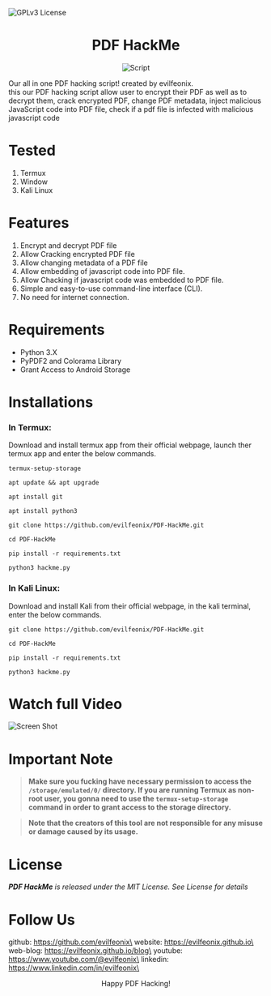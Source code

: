 ![GPLv3 License](https://img.shields.io/badge/License-GPL%20v3-yellow.svg) 

<div align="center">


# PDF HackMe

![Script](https://github.com/evilfeonix/PDF-HackMe/blog/main/img/banner.jpg)

</div>

Our all in one PDF hacking script! created by evilfeonix.\
this our PDF hacking script allow user to encrypt their PDF as well as to decrypt them, crack encrypted PDF, change PDF metadata, inject malicious JavaScript code into PDF file, check if a pdf file is infected with malicious javascript code

<!-- A python based-injector or should i say embedding script that enable malicious actor to simply craft his/her malicious JavaScript payload into a PDF file, by prepending (`app.`) to the javascript payload. This what enables the javascript execution in vulnerable applications. -->

<!-- 
PDF-HackMe J5 is design to modify user javascript payload by prepending (`app.`) to the payload. Then finally embedded the modified javascript payload into PDF file using a python library known as pyPDF2. -->

<!-- # How Malicious PDF File Attack Works
1. A malicious actor manage to craft and inject a malicious javascript payload into PDF file and send it to his/her victims.
2. If the victims open the malicious PDF file on a vulnerable web or other application (app that allow javascript execution)
3. The vulnerable application will execute the evil javascript payload, which will then download a malicious file (eg. trojan, keylogger, or rootkit) to the target machine, allowing those malicious actors to gain access to the target machine. -->

# Tested
1. Termux
2. Window
3. Kali Linux

# Features
1. Encrypt and decrypt PDF file
1. Allow Cracking encrypted PDF file
1. Allow changing metadata of a PDF file
2. Allow embedding of javascript code into PDF file.
2. Allow Chacking if javascript code was embedded to PDF file.
3. Simple and easy-to-use command-line interface (CLI).
5. No need for internet connection.

# Requirements
- Python 3.X
- PyPDF2 and Colorama Library
- Grant Access to Android Storage

# Installations
### In Termux:
Download and install termux app from their official webpage, launch ther termux app and enter the below commands.
```
termux-setup-storage
```
```
apt update && apt upgrade
```
```
apt install git
```
```
apt install python3
```
```
git clone https://github.com/evilfeonix/PDF-HackMe.git
```
```
cd PDF-HackMe
```
```
pip install -r requirements.txt
```
```
python3 hackme.py 
```

### In Kali Linux:
Download and install Kali from their official webpage, in the kali terminal, enter the below commands.
```
git clone https://github.com/evilfeonix/PDF-HackMe.git
```
```
cd PDF-HackMe
```
```
pip install -r requirements.txt
```
```
python3 hackme.py 
```
 
# Watch full Video
![Screen Shot](https://github.com/evilfeonix/PDF-HackMe/blog/main/img/example.jpg)

# Important Note

> **Make sure you fucking have necessary permission to access the `/storage/emulated/0/` directory. If you are running Termux as non-root user, you gonna need to use the `termux-setup-storage` command in order to grant access to the storage directory.**

> **Note that the creators of this tool are not responsible for any misuse or damage caused by its usage.**


# License

_**PDF HackMe** is released under the MIT License. See License for details_ 

#  Follow Us
github: https://github.com/evilfeonix\
website: https://evilfeonix.github.io\
web-blog: https://evilfeonix.github.io/blog\
youtube: https://www.youtube.com/@evilfeonix\
linkedin: https://www.linkedin.com/in/evilfeonix\

<div align="center" >
    Happy PDF Hacking!
</div>
